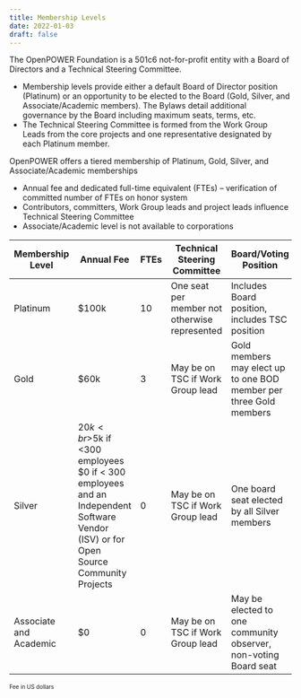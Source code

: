 ```yaml
---
title: Membership Levels
date: 2022-01-03
draft: false
---
```


The OpenPOWER Foundation is a 501c6 not-for-profit entity with a Board of Directors and a Technical Steering Committee.

- Membership levels provide either a default Board of Director position (Platinum)
  or an opportunity to be elected to the Board (Gold, Silver, and Associate/Academic members).
  The Bylaws detail additional governance by the Board including maximum seats, terms, etc.
- The Technical Steering Committee is formed from the Work Group Leads from the core projects and one representative designated by each Platinum member.

OpenPOWER offers a tiered membership of Platinum, Gold, Silver, and Associate/Academic memberships

- Annual fee and dedicated full-time equivalent (FTEs) – verification of committed number of FTEs on honor system
- Contributors, committers, Work Group leads and project leads influence Technical Steering Committee
- Associate/Academic level is not available to corporations


| Membership Level | Annual Fee | FTEs | Technical Steering Committee                  | Board/Voting Position                          |
|------------------|------------|------|-----------------------------------------------|------------------------------------------------|
| Platinum         | $100k      | 10 | One seat per member not otherwise represented | Includes Board position, includes TSC position |
| Gold             | $60k       | 3  | May be on TSC if Work Group lead              | Gold members may elect up to one BOD member per three Gold members |
| Silver           | $20k<br>$5k if <300 employees<br>$0 if < 300 employees and an Independent Software Vendor (ISV) or for Open Source Community Projects 										| 0    | May be on TSC if Work Group lead              | One board seat elected by all Silver members   |
| Associate and Academic | $0  | 0 | May be on TSC if Work Group lead | May be elected to one community observer, non-voting Board seat |

<span style="font-size: 10px;">Fee in US dollars</span>
